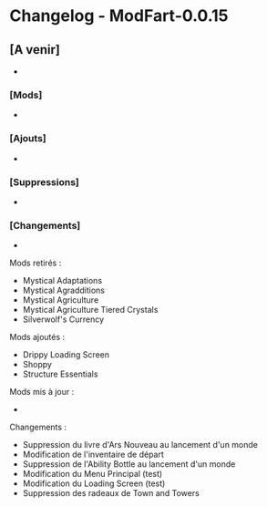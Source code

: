 # Changelog - ModFart-0.0.15

## [A venir]

-

### [Mods]

-

### [Ajouts]

-

### [Suppressions]

-

### [Changements]

-

Mods retirés :

- Mystical Adaptations
- Mystical Agradditions
- Mystical Agriculture
- Mystical Agriculture Tiered Crystals
- Silverwolf's Currency

Mods ajoutés :

- Drippy Loading Screen
- Shoppy
- Structure Essentials

Mods mis à jour :

-

Changements :

- Suppression du livre d'Ars Nouveau au lancement d'un monde
- Modification de l'inventaire de départ
- Suppression de l'Ability Bottle au lancement d'un monde
- Modification du Menu Principal (test)
- Modification du Loading Screen (test)
- Suppression des radeaux de Town and Towers
